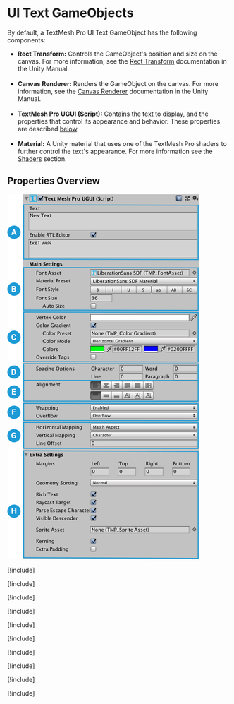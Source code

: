 # UI Text GameObjects

By default, a TextMesh Pro UI Text GameObject has the following components:

* **Rect Transform:** Controls the GameObject's position and size on the canvas. For more information, see the [Rect Transform](https://docs.unity3d.com/Manual/class-RectTransform.html) documentation in the Unity Manual.<br/><br/>
* **Canvas Renderer:** Renders the GameObject on the canvas. For more information, see the [Canvas Renderer](https://docs.unity3d.com/Manual/class-CanvasRenderer.html) documentation in the Unity Manual.<br/><br/>
* **TextMesh Pro UGUI (Script):** Contains the text to display, and the properties that control its appearance and behavior. These properties are described [below](properties).<br/><br/>
* **Material:** A Unity material that uses one of the TextMesh Pro shaders to further control the text's appearance. For more information see the [Shaders](Shaders.md) section.

## Properties Overview

![](images/TMP_Object_UIInspector.png)

[!include[](include-tmpobject-legend.md)]

[!include[](include-tmpobject-text.md)]

[!include[](include-tmpobject-main-settings.md)]

[!include[](include-tmpobject-font.md)]

[!include[](include-tmpobject-color.md)]

[!include[](include-tmpobject-spacing.md)]

[!include[](include-tmpobject-alignment.md)]

[!include[](include-tmpobject-wrapping.md)]

[!include[](include-tmpobject-uv-mapping.md)]

[!include[](include-tmpobject-extra-settings-ui.md)]


